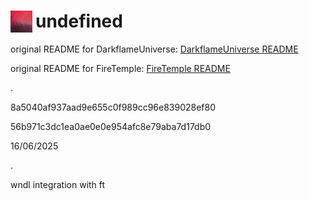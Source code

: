 # <img style="float: left; padding-right: 5px" height=35px width=35px src="logo.png"> undefined

original README for DarkflameUniverse:
[DarkflameUniverse README](https://github.com/fyreaken/integrationundefined/blob/main/README_original.md)

original README for FireTemple:
[FireTemple README](https://github.com/fyreaken/integrationundefined/blob/main/README_firetemple.md)

.

8a5040af937aad9e655c0f989cc96e839028ef80

56b971c3dc1ea0ae0e0e954afc8e79aba7d17db0

16/06/2025

.

wndl integration with ft
